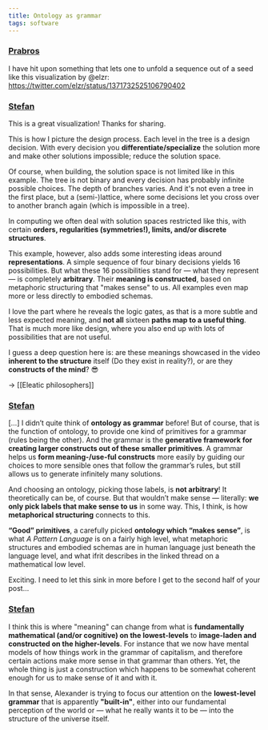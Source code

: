 ```yaml
---
title: Ontology as grammar
tags: software
---
```


### [Prabros](https://t.me/nature_of_order_chat/465)
I have hit upon something that lets one to unfold a sequence out of a seed like this visualization by @elzr: <https://twitter.com/elzr/status/1371732525106790402>

### [Stefan](https://t.me/nature_of_order_chat/466)
This is a great visualization! Thanks for sharing.

This is how I picture the design process. Each level in the tree is a design decision. With every decision you **differentiate/specialize** the solution more and make other solutions impossible; reduce the solution space.

Of course, when building, the solution space is not limited like in this example. The tree is not binary and every decision has probably infinite possible choices. The depth of branches varies. And it's not even a tree in the first place, but a (semi-)lattice, where some decisions let you cross over to another branch again (which is impossible in a tree).

In computing we often deal with solution spaces restricted like this, with certain **orders, regularities (symmetries!), limits, and/or discrete structures**.

This example, however, also adds some interesting ideas around **representations**. A simple sequence of four binary decisions yields 16 possibilities. But what these 16 possibilities stand for — what they represent — is completely **arbitrary**. Their **meaning is constructed**, based on metaphoric structuring that "makes sense" to us. All examples even map more or less directly to embodied schemas.

I love the part where he reveals the logic gates, as that is a more subtle and less expected meaning, and **not all** sixteen **paths map to a useful thing**. That is much more like design, where you also end up with lots of possibilities that are not useful.

I guess a deep question here is: are these meanings showcased in the video **inherent to the structure** itself (Do they exist in reality?), or are they **constructs of the mind**? 😎

-> [[Eleatic philosophers]]

### [Stefan](https://t.me/nature_of_order_chat/468)
[…] I didn’t quite think of **ontology as grammar** before! But of course, that is the function of ontology, to provide one kind of primitives for a grammar (rules being the other). And the grammar is the **generative framework for creating larger constructs out of these smaller primitives**. A grammar helps us **form meaning-/use-ful constructs** more easily by guiding our choices to more sensible ones that follow the grammar’s rules, but still allows us to generate infinitely many solutions.

And choosing an ontology, picking those labels, is **not arbitrary**! It theoretically can be, of course. But that wouldn’t make sense — literally: **we only pick labels that make sense to us** in some way. This, I think, is how **metaphorical structuring** connects to this.

**“Good” primitives**, a carefully picked **ontology which “makes sense”**, is what *A Pattern Language* is on a fairly high level, what metaphoric structures and embodied schemas are in human language just beneath the language level, and what ifrit describes in the linked thread on a mathematical low level.

Exciting. I need to let this sink in more before I get to the second half of your post…

### [Stefan](https://t.me/nature_of_order_chat/472)
I think this is where "meaning" can change from what is **fundamentally mathematical (and/or cognitive) on the lowest-levels** to **image-laden and constructed on the higher-levels**. For instance that we now have mental models of how things work in the grammar of capitalism, and therefore certain actions make more sense in that grammar than others. Yet, the whole thing is just a construction which happens to be somewhat coherent enough for us to make sense of it and with it.

In that sense, Alexander is trying to focus our attention on the **lowest-level grammar** that is apparently **"built-in"**, either into our fundamental perception of the world or — what he really wants it to be — into the structure of the universe itself.